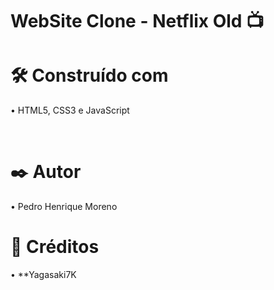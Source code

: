 # WebSite Clone - Netflix Old :tv:

# 🛠️ Construído com

• HTML5, CSS3 e JavaScript

<br>

# ✒️ Autor 

• Pedro Henrique Moreno


# :space_invader: Créditos

• **Yagasaki7K

